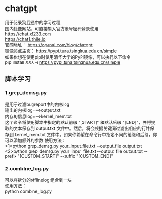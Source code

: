 <!--
 * @Author: 金继平
 * @Date: 2023-12-06 11:22:47
 * @LastEditTime: 2023-12-06 15:52:59
 * @email: jinjiping@longcheer.com
-->
# chatgpt
用于记录狗屁通中的学习过程  
国内镜像网站，可直接输入官方账号密码登录使用  
https://chat.xf233.com  
https://chat1.zhile.io  
官网地址：  https://openai.com/blog/chatgpt  
镜像站点主页： https://pypi.tuna.tsinghua.edu.cn/simple  
如果你想在使用pip时使用清华大学的PyPI镜像，可以执行以下命令  
pip install XXX -i https://pypi.tuna.tsinghua.edu.cn/simple

## 脚本学习
### 1.grep_demsg.py
是用于过滤bugreport中的内核log  
输出的内核log===>output.txt  
内存的信息log===>kernel_mem.txt  
这个命令将使用脚本中指定的默认前缀 "[START]" 和默认后缀 "[END]"，并将提取的文本保存到 output.txt 文件中。然后，将会根据关键词过滤出相应的行并保存到 kernel_mem.txt 文件中。如果你希望在命令行中指定不同的前缀和后缀，你可以添加额外的参数
使用方法：  
<1>python grep_demsg.py your_input_file.txt --output_file output.txt  
<2>python grep_demsg.py your_input_file.txt --output_file output.txt  --prefix "[CUSTOM_START]" --suffix "[CUSTOM_END]"  

### 2.combine_log.py  
可以将拆分的offlinelog 组合到一块  
使用方法：  
python combine_log.py 
